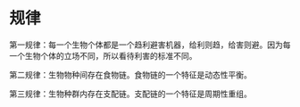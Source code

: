 # 规律

第一规律：每一个生物个体都是一个趋利避害机器，给利则趋，给害则避。因为每一个生物个体的立场不同，所以看待利害的标准不同。

第二规律：生物物种间存在食物链。食物链的一个特征是动态性平衡。

第三规律：生物种群内存在支配链。支配链的一个特征是周期性重组。
